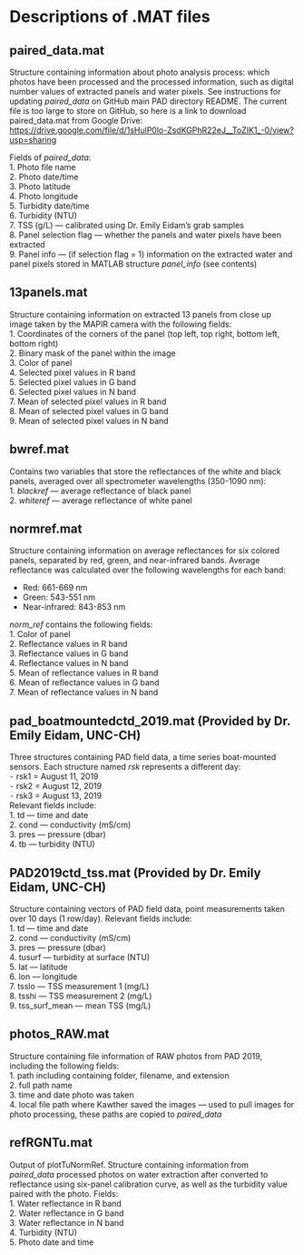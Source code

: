 # Descriptions of .MAT files

## paired_data.mat
Structure containing information about photo analysis process: which photos have been processed and the processed information, such as digital number values of extracted panels and water pixels. See instructions for updating *paired_data* on GitHub main PAD directory README. The current file is too large to store on GitHub, so here is a link to download paired_data.mat from Google Drive: https://drive.google.com/file/d/1sHulP0lo-ZsdKGPhR22eJ__ToZIK1_-0/view?usp=sharing

Fields of *paired_data*:\
	1.	Photo file name\
	2.	Photo date/time\
	3.	Photo latitude\
	4.	Photo longitude\
	5.	Turbidity date/time\
	6.	Turbidity (NTU)\
	7.	TSS (g/L) — calibrated using Dr. Emily Eidam’s grab samples\
	8.	Panel selection flag — whether the panels and water pixels have been extracted\
	9.	Panel info — (if selection flag = 1) information on the extracted water and panel pixels stored in MATLAB structure *panel_info* (see contents)

## 13panels.mat
Structure containing information on extracted 13 panels from close up image taken by the MAPIR camera with the following fields:\
	1.	Coordinates of the corners of the panel (top left, top right, bottom left, bottom right)\
	2.	Binary mask of the panel within the image\
	3.	Color of panel\
	4.	Selected pixel values in R band\
	5.	Selected pixel values in G band\
	6.	Selected pixel values in N band\
	7.	Mean of selected pixel values in R band\
	8.	Mean of selected pixel values in G band\
	9.	Mean of selected pixel values in N band


## bwref.mat
Contains two variables that store the reflectances of the white and black panels, averaged over all spectrometer wavelengths (350-1090 nm):\
	1.	*blackref* — average reflectance of black panel\
	2.	*whiteref* — average reflectance of white panel


## normref.mat
Structure containing information on average reflectances for six colored panels, separated by red, green, and near-infrared bands. Average reflectance was calculated over the following wavelengths for each band:
* Red: 661-669 nm
* Green: 543-551 nm
* Near-infrared: 843-853 nm

*norm_ref* contains the following fields:\
	1.	Color of panel\
	2.	Reflectance values in R band\
	3.	Reflectance values in G band\
	4.	Reflectance values in N band\
	5.	Mean of reflectance values in R band\
	6.	Mean of reflectance values in G band\
	7.	Mean of reflectance values in N band


## pad_boatmountedctd_2019.mat (Provided by Dr. Emily Eidam, UNC-CH)
Three structures containing PAD field data, a time series boat-mounted sensors. Each structure named *rsk* represents a different day:\
	⁃	rsk1 = August 11, 2019\
	⁃	rsk2 = August 12, 2019\
	⁃	rsk3 = August 13, 2019\
	Relevant fields include:\
	1.	td — time and date\
	2.	cond — conductivity (mS/cm)\
	3.	pres — pressure (dbar)\
	4.	tb — turbidity (NTU)


## PAD2019ctd_tss.mat (Provided by Dr. Emily Eidam, UNC-CH)
Structure containing vectors of PAD field data, point measurements taken over 10 days (1 row/day). Relevant fields include:\
	1.	td — time and date\
	2.	cond — conductivity (mS/cm)\
	3.	pres — pressure (dbar)\
	4.	tusurf — turbidity at surface (NTU)\
	5.	lat — latitude\
	6.	lon — longitude\
	7.	tsslo — TSS measurement 1 (mg/L)\
	8.	tsshi — TSS measurement 2 (mg/L)\
	9.	tss_surf_mean — mean TSS (mg/L)


## photos_RAW.mat
Structure containing file information of RAW photos from PAD 2019, including the following fields:\
	1.	path including containing folder, filename, and extension\
	2.	full path name\
	3.	time and date photo was taken\
	4.	local file path where Kawther saved the images — used to pull images for photo processing, these paths are copied to *paired_data*


## refRGNTu.mat
Output of plotTuNormRef. Structure containing information from *paired_data* processed photos on water extraction after converted to reflectance using six-panel calibration curve, as well as the turbidity value paired with the photo. Fields:\
	1.	Water reflectance in R band\
	2.	Water reflectance in G band\
	3.	Water reflectance in N band\
	4.	Turbidity (NTU)\
	5.	Photo date and time

